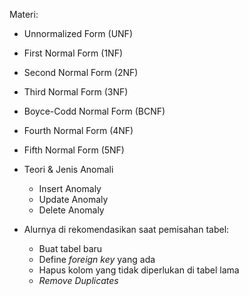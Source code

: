 Materi:
- Unnormalized Form (UNF)
- First Normal Form (1NF)
- Second Normal Form (2NF)
- Third Normal Form (3NF)
- Boyce-Codd Normal Form (BCNF)
- Fourth Normal Form (4NF)
- Fifth Normal Form (5NF)

- Teori & Jenis Anomali
	- Insert Anomaly
	- Update Anomaly 
	- Delete Anomaly
- Alurnya di rekomendasikan saat pemisahan tabel: 
	- Buat tabel baru
	- Define *foreign key* yang ada
	- Hapus kolom yang tidak diperlukan di tabel lama
	- *Remove Duplicates*
